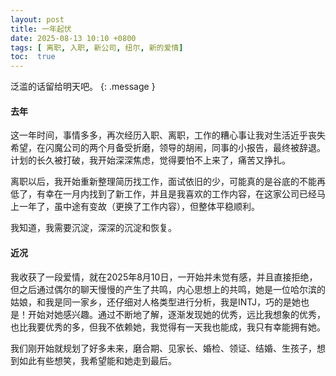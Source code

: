 ```yaml
---
layout: post
title: 一年起伏
date: 2025-08-13 10:10 +0800
tags: [ 离职, 入职, 新公司, 纽尔, 新的爱情]
toc:  true
---
```


泛滥的话留给明天吧。
{: .message }


#### 去年
这一年时间，事情多多，再次经历入职、离职，工作的糟心事让我对生活近乎丧失希望，在闪魔公司的两个月备受折磨，领导的胡闹，同事的小报告，最终被辞退。计划的长久被打破，我开始深深焦虑，觉得要怕不上来了，痛苦又挣扎。

离职以后，我开始重新整理简历找工作，面试依旧的少，可能真的是谷底的不能再低了，有幸在一月内找到了新工作，并且是我喜欢的工作内容，在这家公司已经马上一年了，虽中途有变故（更换了工作内容），但整体平稳顺利。

我知道，我需要沉淀，深深的沉淀和恢复。


#### 近况
我收获了一段爱情，就在2025年8月10日，一开始并未觉有感，并且直接拒绝，但之后通过偶尔的聊天慢慢的产生了共鸣，内心思想上的共鸣，她是一位哈尔滨的姑娘，和我是同一家乡，还仔细对人格类型进行分析，我是INTJ，巧的是她也是！开始对她感兴趣。通过不断地了解，逐渐发现她的优秀，远比我想象的优秀，也比我要优秀的多，但我不依赖她，我觉得有一天我也能成，我只有幸能拥有她。

我们刚开始就规划了好多未来，磨合期、见家长、婚检、领证、结婚、生孩子，想到如此有些想笑，我希望能和她走到最后。
